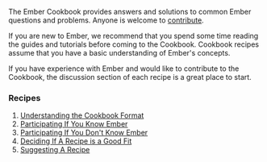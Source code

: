 The Ember Cookbook provides answers and solutions to common Ember questions and problems. Anyone is welcome to
[contribute](./understanding_the_cookbook_format).

If you are new to Ember, we recommend that you spend some time reading the guides and tutorials before coming
to the Cookbook. Cookbook recipes assume that you have a basic understanding of Ember's concepts.

If you have experience with Ember and would like to contribute to the Cookbook, the discussion section of each
recipe is a great place to start.

### Recipes

1. [Understanding the Cookbook Format](./understanding_the_cookbook_format)
1. [Participating If You Know Ember](./participating_if_you_know_ember)
1. [Participating If You Don't Know Ember](./participating_if_you_dont_know_ember)
1. [Deciding If A Recipe is a Good Fit](./deciding_if_a_recipe_is_a_good_fit)
1. [Suggesting A Recipe](./suggesting_a_recipe)
